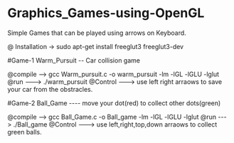 # Graphics_Games-using-OpenGL
Simple Games that can be played using arrows on Keyboard.

@ Installation  -> sudo apt-get install freeglut3 freeglut3-dev



#Game-1    Warm_Pursuit -- Car collision game

@compile  --> gcc Warm_pursuit.c -o warm_pursuit -lm -lGL -lGLU -lglut
@run --->   ./warm_pursuit
@Control ---> use left right arraows to save your car from the obstracles.


#Game-2   Ball_Game ----  move your dot(red) to collect other dots(green)

@compile  --> gcc Ball_Game.c -o Ball_game -lm -lGL -lGLU -lglut
@run --->   ./Ball_game
@Control ---> use left,right,top,down arraows to collect green balls.
